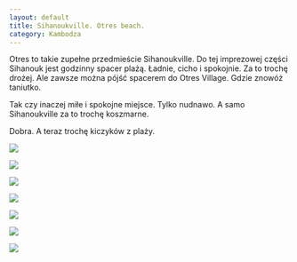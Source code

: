 ```yaml
---
layout: default
title: Sihanoukville. Otres beach. 
category: Kambodza
---
```


Otres to takie zupełne przedmieście Sihanoukville. Do tej imprezowej części Sihanouk jest godzinny spacer plażą. Ładnie, cicho i spokojnie.
Za to trochę drożej. Ale zawsze można pójść spacerem do Otres Village. Gdzie znowóż taniutko. 

Tak czy inaczej miłe i spokojne miejsce. Tylko nudnawo. A samo Sihanoukville za to trochę koszmarne. 

Dobra. A teraz trochę kiczyków z plaży.

![](https://lh3.googleusercontent.com/uPKdOpC7fdCJmF-eppTItWb70CToW4CAWqE0uas23ZHTRSWFN17M9d2w-FF-YtHyObs9FVW4R2m-ORFuSns1Cn7Ia_fj9fLv1igCk3kxCsTNHpAOB9g5qh10_tgESXtDpPEljtbPpxMzicvHSi-gRVfPEeHvA-yOgztBOwqu56PNxb2qQZsnALD3x3QShMA93i1gW2JCFQM6CiTwwfMf8Jsr-52KqfTb1jc6pc3h5x-un2J8OcFM76pJ1aMLGaFwEXIRaH93WzqgTuUJtz6GyMfkuJ--vRcy_wE9W6xyIikxZaLqRhGq_tVJKdBXhY4NviWmZxaFFIbzeTJ4dXMK6irV8u9ZRQcmFMl31U5gw6ffYQv6dnbnT1BnUj_9Gkvz56w7SkQHt8S-mmBV_Fv1svBMh_7PKW8NKI8GprSAoNf_bWRu31Ect__mxlt6gfX-stnOPHuhOMxcHVCXWSlCMzPcrHpAy9Uu1GKGOwslrsXzTb0vdKJ1Fd34d9vHcuAad4LUqg8g9VY8IlOO4UPicXjd35KeKK7UHJRdOYsWn67Y=w9999-h9999-no)

![](https://lh3.googleusercontent.com/RQg-0n1EGdfiB4XOEtdhuiaiJ0bQMjAVoH_fNjIsPFitJ62O5-gt4XfSmaSeco0Aj5CTTSZVRt74r443h06I8R0zdMvt__JzC9boPuOrsdPEaEf--6ELtF7j-DYTbtmhcnaoMsHS6Ll0ujLnxKeiuJ48jiv2cstjjw6eYc-B_VVsmuB-wtzagA_nHSkqEqoRBG9vHdDyk2UH2OSlDa16IIbTuV8Uq1zfB04TjLTXONHU4HEV2aoupT2tssSkvS7J2fBv4H9qUmdm7IKtxE_eGc6sDoUktJ61o3KoPs2NkEIKxqZCu7VusARrZC3tYKDCWecQx6Fil7ANl7Ahpvn_U8kqiHilPmanDtAxJHKfpsSlAemJzHEqhwq1bvyxICv7F7tCnwfi9xc-DVcyW9wZEbjEphOKNpYPT36ykjAAs9UFFKFLw5Zko0jOulyPEd_RPaaLLGtAU1Ao7eRfOFo5qPMVdaZFJR0cu5Uzn1IOCNQrhztP2OU8_IpedDVWtxkRL6Np8loE1abzPMIWwsx-40BGpiERbuukArJBUHNTacT_=w9999-h9999-no)

![](https://lh3.googleusercontent.com/YFE6JD2LgcBMW802gRt2HOa_mB4ZIZzLz4H3gyTmGrs5ul_Pe8-gfJd5YqSukX-g1Q_dcFtiRsw1Xv0eCCJ1HuWW439gVZUjTaB8-A57iVSKQoC_7Y9vCZgzkXaFaX6qE4FxTUObS75uRRPf3LKSAUllN_vh1doYA2_RboEE8CYxjYQB8BFMbMP_RF-mm6N24oR-oyy8Mzh9kuzEmYXBUD-r561aJ_OoRu9_QOPg606Fw6Y6ULx0BcqOHqYQAC2i7PUKcREhjVV8JLei60KC4Vw0Gf7-oAX4DzG7DfDalfEYlnZ8XBlku2Tlk0AihbgsEeje6swdT0X9XcTOSWlyh_SGdvGtZkgL2IAC8e45mRkyS5MwXd_cPNS_06rfC7pUfmpivXM_xhzim_vs4YKYwwb3Ilr6PaadWj2lCaE-00X5qKg71mCDkKiwtadj_5mbI3BD94zOFt4DcXYWTt383js5RdPZD3Co_x0txszuobInVudm7pQJMvGPFBEwSMou-H0qQfnPhCi0BMYAdUCY8YwaZZ_r-Y9tN4ivWkjE_jkj=w9999-h9999-no)

![](https://lh3.googleusercontent.com/UelZowVAAmV08wqM2hegGWA3MZwSdjEYUaJlU2jl_wEnapJOxcLbA2LAKCU2BZmtPlxR2HcFXtlq_MKH1VwQZgxmMHKk-Wg9xOfERjlKCwkRbf7_C1V80tIcBO4sIDpPVmVwqbWP1x8K_3qjvGGeFN5M07cVCL2s-MXilzBKmPEqjlBP9BBmj9vLpssE-I4Pwo_PHSOfiV0eK4IAXtNt6EXlQD8mhx-5VN72myV15V5oeFbEz3C1puS4bkmrsCsaOekvEjTxwsXt5REfYr1TRnWF75-meC-emIup78Fvs2-jE4LnVWbVHbX0UfLbJEPs7SmN87nvBSicLO23X5wphyk7LBWyC9Eh_47B_zxsJ71AJdoUaG3L1Qu6zb0E7IEEJWCJAmoTFS8WR8Fc_kLLbWqB7LPwLXALO-O8bSAyRAoFEauQWWPBHnRRBSwyxLEyqMn_gw6JMtrhFnF2QRIJblP860StEFweZcjJUDi736gGQDgoVskVBEj1Pj7BD_sVVDSEQM1jgkZXyNyTAauISGKd8X4TCE6tW5YMpza-fUOQ=w9999-h9999-no)

![](https://lh3.googleusercontent.com/ovKqSn1ugPTniMMVySADRwypwPXNphH36pLAlMZSBdKF_mRnJ9bh7P41f_RfKeLrKSFu-biRXwK5ZldMInRN_xsGoanl8U0V9mz0uNx01031CTRAIhTja315feQ0GrJetpNXTAkvQrHhtbpIkaGcLmychqQdmp9_ZYSjJ8ZHh_PMCWvqnlRxHQ17scdY9pXAQMevMLtI6ERIFeyExb8dC6JFZMkY6abcp45Nu10RwadXZcJQ9qfH-JxqxLe4QaID0zokUW3vov4lrOWHq8lwG_DQvWWhsKjXmI1Cj-Yr4xRyCQX3VSSUMB94L_gY0NHwLlWyiRJOeCCzLV40zABiSd4WWlE6jrqmVmCiK11izfYOUCFp_qgZICUG-URSLWUEt_b5L4i4bbSfSflkcoRBUYU9MhIb-5Tc1Mfl0utIHKEsiWc617v5kHnrU1WBn9uyUZH0tv45CQC92gqtvGwpqEB4k9Dun_8ClpBcF-eqk9VRoHx8LME4iQo3XaS430Rg4XSwieW1D1O0MKa3YWg364rZmb4lqnzgHroNkPfug5Lw=w9999-h9999-no)

![](https://lh3.googleusercontent.com/kFj4jAMD59Ep91ER8EaOWfBbaGg3Yy0DEV-7pdlNvTAnOUXbrPqxsBUrJncruIe4XpGFkVwAhILV6owBmvsrT7OzIjZ2U4i7rOcW3LtPma4c1ekxT-kjYhL7yf2ueg-8nnIVEVy2S2TTqyC6F4qtpZfORD2OSoomSYPdjH_pK5zU0WtC0fECO1E0jNk4Vcs_YfUKZA1vlOetDm8B4dj3jF9jF5YNs80gbxcIDJIrvqIc1vNJAEO6h6ps38FOd1HD-YfJ0TvVRzhEd3cbkvqAPuye98FBcR3yFMTmFWbVpt91IjufgGi29Ut8KpUT9A81xxns-MOhC6b5YmdJ8rJ9l7QVu2wYdpbPqgTUDb9NYY3dGikr2dnmfaCRH2caws7jx5CO-0O6EAFUJ23NAMjbogKZmzS0Q3I0JO_7jGwWLG_-6KTc3cVxbReKNf31q9iKop4B8yP6Q946D7Vp5ZLJItRCwZMoHdMnw0gD92br40pGaj-u4QtiezJEtgwFs113z9cq75FOGCMM7i-meREIz-vfm9buq3EInYPWHxVE-jjr=w9999-h9999-no)

![](https://lh3.googleusercontent.com/RdvaTgFGZ8OX-V_uTTeX6xxIyyNukMtp1VVX0sEmocb1c5uI8nBpMDA8Nn1fH3pkFlhy7giZQqJlPwFIWboynvuY7HhebSAQgDcPTws4iyqXpf0MCf8gFOdpXqakL_jthdlAbUcvDuSl-HqbXwwHpwkQL2y5FFm2ikzwUpInbh3lvBbTv1xrXxZ7j56hCfUTWVAWIg0YsPSrKePlmuSG_xv3kvuTfcLuiH_I61cSsL65PF5w6zySL9XBZLlZu6th2Vee-B3N6tlXtvqtdGsFcMlrTmsRMBgd9r_E8jR5m2Y8KOwyKS62rvlzeK_AmVKsAXettYOshsklqxUps0BAUcqTvzCFSpDGa2a4uJ4pRFwsBxnL7NQmnratXt0aiOiImm0FY97Hbp1QGBwfkbq5Xovg2dYcs802ZCK0Bvr2wZRwV2smY60Yc2qh7Hb0KuYV2Y3de9vXqj4mTNCBwWc3-i06gGmnefTdPcdqkAEnMB_SkjMk_yVuiXQWCrmq6sOft6NetX_048thbcXbnWlbGdcuPBkDX13OBb0JF6ldTokr=w9999-h9999-no)

